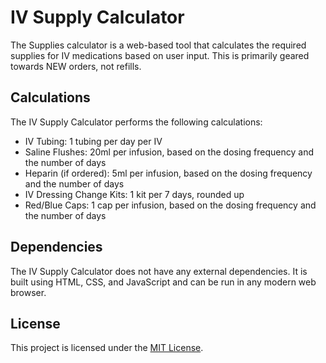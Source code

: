 # IV Supply Calculator

The Supplies calculator is a web-based tool that calculates the required supplies for IV medications based on user input. This is primarily geared towards NEW orders, not refills.

## Calculations

The IV Supply Calculator performs the following calculations:

- IV Tubing: 1 tubing per day per IV
- Saline Flushes: 20ml per infusion, based on the dosing frequency and the number of days
- Heparin (if ordered): 5ml per infusion, based on the dosing frequency and the number of days
- IV Dressing Change Kits: 1 kit per 7 days, rounded up
- Red/Blue Caps: 1 cap per infusion, based on the dosing frequency and the number of days

## Dependencies

The IV Supply Calculator does not have any external dependencies. It is built using HTML, CSS, and JavaScript and can be run in any modern web browser.

## License

This project is licensed under the [MIT License](LICENSE).

